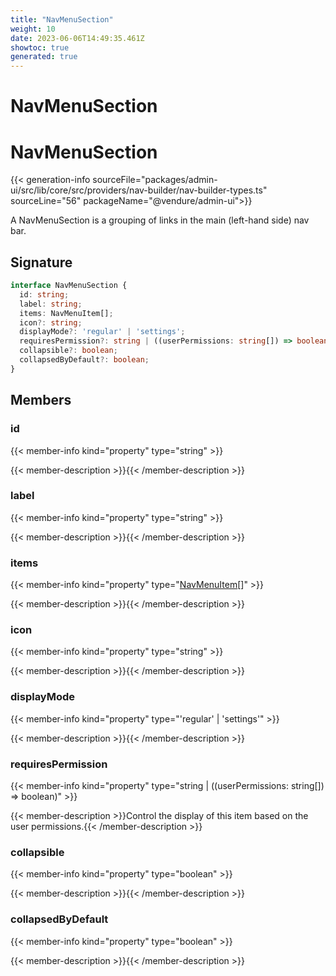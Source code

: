```yaml
---
title: "NavMenuSection"
weight: 10
date: 2023-06-06T14:49:35.461Z
showtoc: true
generated: true
---
```

<!-- This file was generated from the Vendure source. Do not modify. Instead, re-run the "docs:build" script -->

# NavMenuSection
<div class="symbol">


# NavMenuSection

{{< generation-info sourceFile="packages/admin-ui/src/lib/core/src/providers/nav-builder/nav-builder-types.ts" sourceLine="56" packageName="@vendure/admin-ui">}}

A NavMenuSection is a grouping of links in the main
(left-hand side) nav bar.

## Signature

```TypeScript
interface NavMenuSection {
  id: string;
  label: string;
  items: NavMenuItem[];
  icon?: string;
  displayMode?: 'regular' | 'settings';
  requiresPermission?: string | ((userPermissions: string[]) => boolean);
  collapsible?: boolean;
  collapsedByDefault?: boolean;
}
```
## Members

### id

{{< member-info kind="property" type="string"  >}}

{{< member-description >}}{{< /member-description >}}

### label

{{< member-info kind="property" type="string"  >}}

{{< member-description >}}{{< /member-description >}}

### items

{{< member-info kind="property" type="<a href='/admin-ui-api/nav-menu/nav-menu-item#navmenuitem'>NavMenuItem</a>[]"  >}}

{{< member-description >}}{{< /member-description >}}

### icon

{{< member-info kind="property" type="string"  >}}

{{< member-description >}}{{< /member-description >}}

### displayMode

{{< member-info kind="property" type="'regular' | 'settings'"  >}}

{{< member-description >}}{{< /member-description >}}

### requiresPermission

{{< member-info kind="property" type="string | ((userPermissions: string[]) =&#62; boolean)"  >}}

{{< member-description >}}Control the display of this item based on the user permissions.{{< /member-description >}}

### collapsible

{{< member-info kind="property" type="boolean"  >}}

{{< member-description >}}{{< /member-description >}}

### collapsedByDefault

{{< member-info kind="property" type="boolean"  >}}

{{< member-description >}}{{< /member-description >}}


</div>
